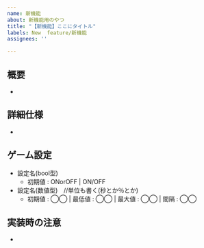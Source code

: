 ```yaml
---
name: 新機能
about: 新機能用のやつ
title: "【新機能】ここにタイトル"
labels: New  feature/新機能
assignees: ''

---
```


## 概要
- <!-- ここにざっくり機能の内容を書く -->

## 詳細仕様
- <!-- ここに詳しく仕様を書く -->

## ゲーム設定
- 設定名(bool型)
  - 初期値 : ONorOFF | ON/OFF
- 設定名(数値型)　//単位も書く(秒とか％とか)
  - 初期値 : ◯◯ | 最低値 : ◯◯ | 最大値 : ◯◯ | 間隔 : ◯◯

## 実装時の注意<!-- あれば -->
-
